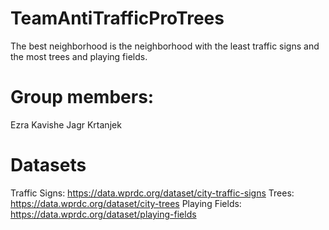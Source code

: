 # TeamAntiTrafficProTrees
The best neighborhood is the neighborhood with the least traffic signs and the most trees and playing fields. 

# Group members: 
Ezra Kavishe
Jagr Krtanjek

# Datasets
Traffic Signs: https://data.wprdc.org/dataset/city-traffic-signs
Trees: https://data.wprdc.org/dataset/city-trees
Playing Fields: https://data.wprdc.org/dataset/playing-fields